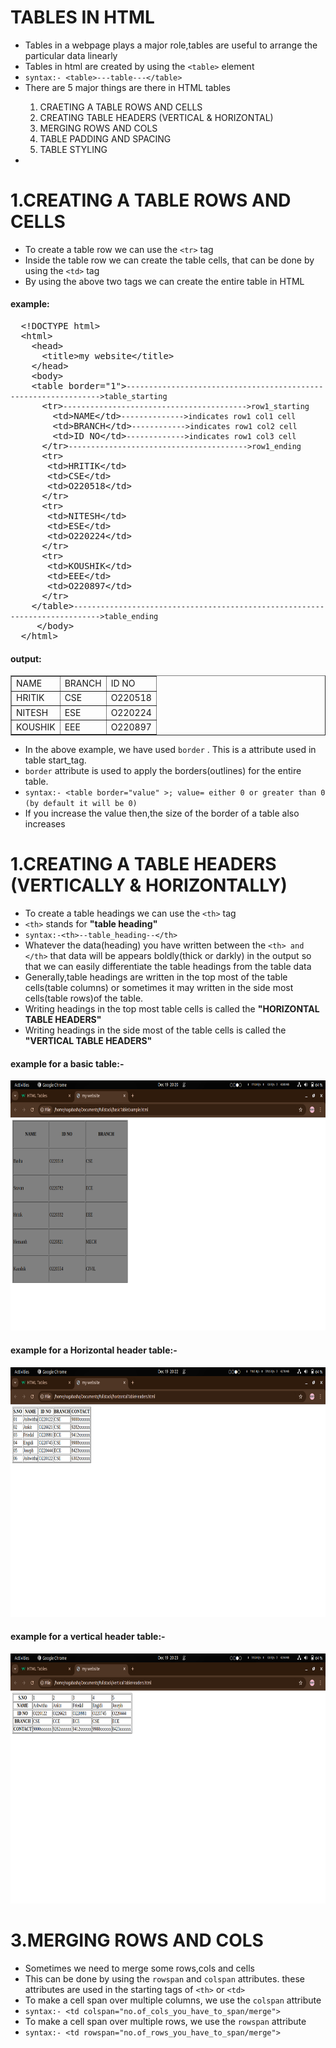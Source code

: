 <h1>TABLES IN HTML</h1>
<ul>
  <li>Tables in a webpage plays a major role,tables are useful to arrange the particular data linearly</li>
  <li>Tables in html are created by using the <code>&LTtable></code> element</li>
  <li><code>syntax:- &LTtable>---table---&LT/table></code></li>
  <li>There are 5 major things are there in HTML tables</li>
  <ol type="1">
    <li>CRAETING A TABLE ROWS AND CELLS</li>
    <li>CREATING TABLE HEADERS (VERTICAL & HORIZONTAL)</li>
    <li>MERGING ROWS AND COLS</li>
    <li>TABLE PADDING AND SPACING</li>
    <li>TABLE STYLING</li>
  </ol>
  <li></li>
</ul>


<h1>1.CREATING A TABLE ROWS AND CELLS</h1>
<ul>
  <li>To create a table row we can use the <code>&LTtr></code> tag</li>
  <li>Inside the table row we can create the table cells, that can be done by using the <code>&LTtd></code> tag</li>
  <li>By using the above two tags we can create the entire table in HTML</li>
</ul>
<h4>example:</h4>
<pre>
  &LT!DOCTYPE html>
  &LThtml>
    &LThead>
      &LTtitle>my website&LT/title>
    &LT/head>
    &LTbody>
    &LTtable border="1"><code>---------------------------------------------------------------->table_starting</code>
      &LTtr><code>----------------------------------------->row1_starting</code>
        &LTtd>NAME&LT/td><code>-------------->indicates row1 col1 cell</code>
        &LTtd>BRANCH&LT/td><code>------------>indicates row1 col2 cell</code>
        &LTtd>ID NO&LT/td><code>------------->indicates row1 col3 cell</code>
      &LT/tr><code>---------------------------------------->row1_ending</code>
      &LTtr>
       &LTtd>HRITIK&LT/td>
       &LTtd>CSE&LT/td>
       &LTtd>O220518&LT/td>
      &LT/tr>
      &LTtr>
       &LTtd>NITESH&LT/td>
       &LTtd>ESE&LT/td>
       &LTtd>O220224&LT/td>
      &LT/tr>
      &LTtr>
       &LTtd>KOUSHIK&LT/td>
       &LTtd>EEE&LT/td>
       &LTtd>O220897&LT/td>
      &LT/tr>
    &LT/table><code>---------------------------------------------------------------------------->table_ending</code>
     &LT/body>
  &LT/html>
</pre>

<h4>output:</h4>
  <!DOCTYPE html>
  <html>
    <body>
    <table border="1">
      <tr>
        <td>NAME</td>
        <td>BRANCH</td>
        <td>ID NO</td>
      </tr>
      <tr>
       <td>HRITIK</td>
       <td>CSE</td>
       <td>O220518</td>
      </tr>
      <tr>
       <td>NITESH</td>
       <td>ESE</td>
       <td>O220224</td>
      </tr>
      <tr>
       <td>KOUSHIK</td>
       <td>EEE</td>
       <td>O220897</td>
      </tr>
    </table>
     </body>
  </html>

<ul>
  <li>In the above example, we have used <code>border</code> . This is a attribute used in table start_tag.</li>
  <li><code>border</code> attribute is used to apply the borders(outlines) for the entire table.</li>
  <li><code>syntax:- &LTtable border="value" >; value= either 0 or greater than 0 (by default it will be 0)</code></li>
  <li>If you increase the value then,the size of the border of a table also increases</li>
</ul>

<h1>1.CREATING A TABLE HEADERS (VERTICALLY & HORIZONTALLY)</h1>
<ul>
  <li>To create a table headings we can use the <code>&LTth></code> tag</li>
  <li><code>&LTth></code> stands for <b>"table heading"</b></li>
  <li><code>syntax:-&LTth>--table_heading--&LT/th></code></li>
  <li>Whatever the data(heading) you have written between the <code>&LTth> and &LT/th></code> that data will be appears boldly(thick or darkly) in the output so that we can easily differentiate the table headings from the table data</li>
  <li>Generally,table headings are written in the top most of the table cells(table columns) or sometimes it may written in the side most cells(table rows)of the table.</li>
  <li>Writing headings in the top most table cells is called the <b>"HORIZONTAL TABLE HEADERS"</b></li>
  <li>Writing headings in the side most of the table cells is called the <b>"VERTICAL TABLE HEADERS"</b></li>
</ul>
<h4>example for a basic table:-</h4>
<a href="basicTableExample.html"><img src="basicTable_output.png" height="400" width="850"></a>
<h4>example for a Horizontal header table:-</h4>
<a href="horizontalTableHeaders.html"><img src="horizontalTableHeaders_output.png" height="400" width="850"></a>
<h4>example for a vertical header table:-</h4>
<a href="verticalTableHeaders.html"><img src="verticalHeaders_output.png" height="400" width="850"></a>


<h1>3.MERGING ROWS AND COLS</h1>
<ul>
  <li>Sometimes we need to merge some rows,cols and cells</li>
  <li>This can be done by using the <code>rowspan</code> and <code>colspan</code> attributes. these attributes are used in the starting tags of <code>&LTth></code> or <code>&LTtd></code></li>
  <li>To make a cell span over multiple columns, we use the <code>colspan</code> attribute</li>
  <li><code>syntax:- &LTtd colspan="no.of_cols_you_have_to_span/merge"></code></li>
  <li>To make a cell span over multiple rows, we use the <code>rowspan</code> attribute</li>
  <li><code>syntax:- &LTtd rowspan="no.of_rows_you_have_to_span/merge"></code></li>
  
  
</ul>


